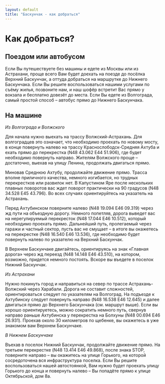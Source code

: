 ```yaml
---
layout: default
title: "Баскунчак - как добраться"
---
```


Как добраться?
==============

Поездом или автобусом
---------------------

Если Вы путешествуете без машины и едете из Москвы или из Астрахани, проще всего Вам будет доехать на поезде до посёлка Верхний Баскунчак, а оттуда добраться на маршрутке до Нижнего Баскунчака. Если Вы решите воспользоваться нашими услугами по съёму жилья, позвоните нам, и наш шофёр встретит Вас прямо у вокзала и бесплатно довезёт до места.
Если Вы едете из Волгограда, самый простой способ – автобус прямо до Нижнего Баскунчака.

На машине
---------

*Из Волгограда и Волжского*

Для начала нужно выехать на трассу Волжский-Астрахань. Для волгоградцев это означает, что необходимо проехать по новому мосту, в конце повернуть налево на трассу Краснослободск-Средняя Ахтуба и ехать прямо до перекрестка (N48 43.062 E44 51.906), где будет необходимо повернуть направо. Жителям Волжского проще – достаточно, выехав на улицу Ленина, продолжать двигаться прямо.

Миновав Среднюю Ахтубу, продолжайте движение прямо. Трасса вполне приличного качества, немного изгибается, но трудных перекрестков или развилок нет. В Капустином Яре после нескольких плавных поворотов вас ждет поворот практически на 90 градусов (N48 34.528 E45 43.796). Во всех случаях ориентируйтесь на указатель на Астрахань.

Перед Ахтубинском поверните налево (N48 19.094 E46 09.319) через жд пути на объездную дорогу. Немного попетляв, дорога выведет вас на нерегулируемый перекресток (N48 17.044 E46 10.512), который необходимо проехать прямо. Дальнейший путь, пролегаемый через гаражи и частный сектор, пусть вас не смущает – в итоге вы окажетесь на перекрестке (N48 16.540 E46 13.536), где необходимо будет повернуть налево по указателю на Верхний Баскунчак.

В Верхнем Баскунчаке двигайтесь, ориентируясь на знак «Главная дорога» через жд переезд (N48 14.148 E46 43.510), на котором, возможно, придется немного постоять. Вскоре вы въедете в поселок Нижний Баскунчак.

*Из Астрахани*

Нужно покинуть город и направиться на север по трассе Астрахань-Волжский через Харабали. Дорога не составит сложностей, ориентироваться следует по указателям на Волгоград. На подъезде к Ахтубинску следует повернуть направо (N48 16.538 E46 12.645) и далее двигаться прямо до Верхнего Баскунчака (см. маршрут выше).
Если вы хорошо ориентируетесь, можно сократить немного путь, свернув направо раньше Ахтубинска у перекрестка на Болхуны (N48 00.694 E46 26.931). Проехав около 30 километров по щебенке, вы окажетесь в уже знакомом вам Верхнем Баскунчаке.

*В Нижнем Баскунчаке*

Въехав в поселок Нижний Баскунчак, продолжайте движение прямо. На третьем перекрестке (N48 13.414 E46 49.868), после знака STOP, поверните направо – вы окажитесь на улице Горького, на которой сосредоточена вся инфраструктура поселка. Если Вы решите воспользоваться нашей автостоянкой, Вам нужно будет проехать улицу Горького до конца и повернуть налево – Вы попадёте прямо к улице Октябрьской, дом 8а.
